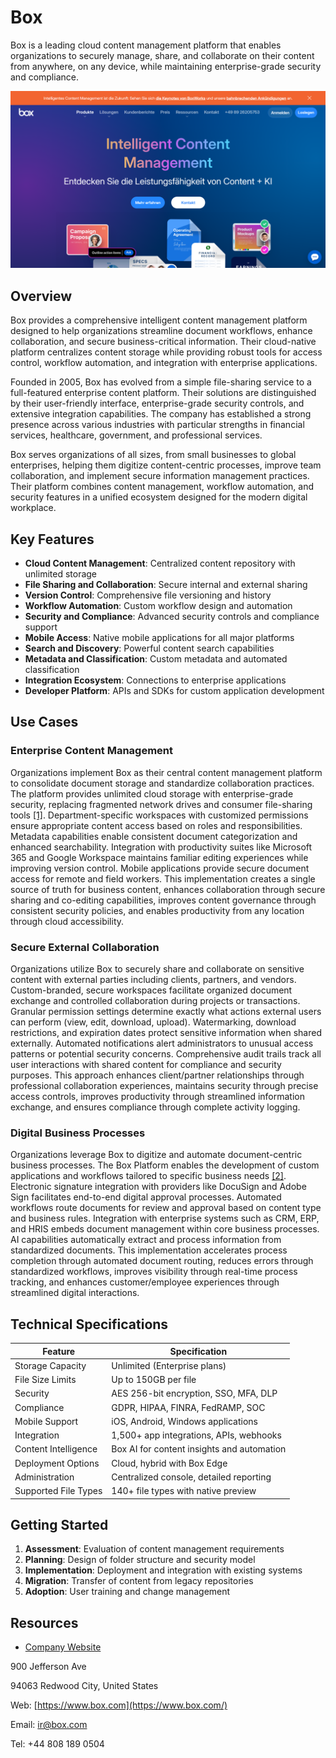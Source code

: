 
# Box

Box is a leading cloud content management platform that enables organizations to securely manage, share, and collaborate on their content from anywhere, on any device, while maintaining enterprise-grade security and compliance.

![Box](assets\box.png)


## Overview

Box provides a comprehensive intelligent content management platform designed to help organizations streamline document workflows, enhance collaboration, and secure business-critical information. Their cloud-native platform centralizes content storage while providing robust tools for access control, workflow automation, and integration with enterprise applications.

Founded in 2005, Box has evolved from a simple file-sharing service to a full-featured enterprise content platform. Their solutions are distinguished by their user-friendly interface, enterprise-grade security controls, and extensive integration capabilities. The company has established a strong presence across various industries with particular strengths in financial services, healthcare, government, and professional services.

Box serves organizations of all sizes, from small businesses to global enterprises, helping them digitize content-centric processes, improve team collaboration, and implement secure information management practices. Their platform combines content management, workflow automation, and security features in a unified ecosystem designed for the modern digital workplace.

## Key Features

- **Cloud Content Management**: Centralized content repository with unlimited storage
- **File Sharing and Collaboration**: Secure internal and external sharing
- **Version Control**: Comprehensive file versioning and history
- **Workflow Automation**: Custom workflow design and automation
- **Security and Compliance**: Advanced security controls and compliance support
- **Mobile Access**: Native mobile applications for all major platforms
- **Search and Discovery**: Powerful content search capabilities
- **Metadata and Classification**: Custom metadata and automated classification
- **Integration Ecosystem**: Connections to enterprise applications
- **Developer Platform**: APIs and SDKs for custom application development

## Use Cases

### Enterprise Content Management

Organizations implement Box as their central content management platform to consolidate document storage and standardize collaboration practices. The platform provides unlimited cloud storage with enterprise-grade security, replacing fragmented network drives and consumer file-sharing tools [[1]](https://www.box.com/overview). Department-specific workspaces with customized permissions ensure appropriate content access based on roles and responsibilities. Metadata capabilities enable consistent document categorization and enhanced searchability. Integration with productivity suites like Microsoft 365 and Google Workspace maintains familiar editing experiences while improving version control. Mobile applications provide secure document access for remote and field workers. This implementation creates a single source of truth for business content, enhances collaboration through secure sharing and co-editing capabilities, improves content governance through consistent security policies, and enables productivity from any location through cloud accessibility.

### Secure External Collaboration

Organizations utilize Box to securely share and collaborate on sensitive content with external parties including clients, partners, and vendors. Custom-branded, secure workspaces facilitate organized document exchange and controlled collaboration during projects or transactions. Granular permission settings determine exactly what actions external users can perform (view, edit, download, upload). Watermarking, download restrictions, and expiration dates protect sensitive information when shared externally. Automated notifications alert administrators to unusual access patterns or potential security concerns. Comprehensive audit trails track all user interactions with shared content for compliance and security purposes. This approach enhances client/partner relationships through professional collaboration experiences, maintains security through precise access controls, improves productivity through streamlined information exchange, and ensures compliance through complete activity logging.

### Digital Business Processes

Organizations leverage Box to digitize and automate document-centric business processes. The Box Platform enables the development of custom applications and workflows tailored to specific business needs [[2]](https://www.boxinvestorrelations.com/news-and-media/news/press-release-details/2016/Box-Platform-Helps-Developers-and-Customers-Accelerate-Digital-Business/default.aspx). Electronic signature integration with providers like DocuSign and Adobe Sign facilitates end-to-end digital approval processes. Automated workflows route documents for review and approval based on content type and business rules. Integration with enterprise systems such as CRM, ERP, and HRIS embeds document management within core business processes. AI capabilities automatically extract and process information from standardized documents. This implementation accelerates process completion through automated document routing, reduces errors through standardized workflows, improves visibility through real-time process tracking, and enhances customer/employee experiences through streamlined digital interactions.

## Technical Specifications

| Feature | Specification |
|---------|---------------|
| Storage Capacity | Unlimited (Enterprise plans) |
| File Size Limits | Up to 150GB per file |
| Security | AES 256-bit encryption, SSO, MFA, DLP |
| Compliance | GDPR, HIPAA, FINRA, FedRAMP, SOC |
| Mobile Support | iOS, Android, Windows applications |
| Integration | 1,500+ app integrations, APIs, webhooks |
| Content Intelligence | Box AI for content insights and automation |
| Deployment Options | Cloud, hybrid with Box Edge |
| Administration | Centralized console, detailed reporting |
| Supported File Types | 140+ file types with native preview |

## Getting Started

1. **Assessment**: Evaluation of content management requirements
2. **Planning**: Design of folder structure and security model
3. **Implementation**: Deployment and integration with existing systems
4. **Migration**: Transfer of content from legacy repositories
5. **Adoption**: User training and change management

## Resources

- [Company Website](https://www.box.com/)

900 Jefferson Ave

94063 Redwood City, United States

Web: [https://www.box.com](https://www.box.com/)

Email: ir@box.com

Tel: +44 808 189 0504
